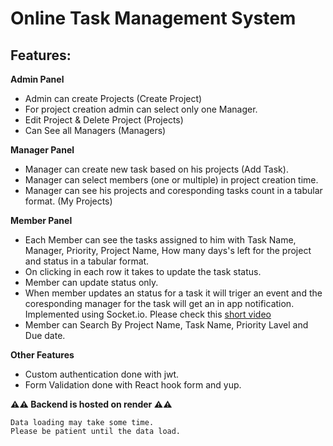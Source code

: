 # Online Task Management System

## Features:

**Admin Panel**

- Admin can create Projects (Create Project)
- For project creation admin can select only one Manager.
- Edit Project & Delete Project (Projects)
- Can See all Managers (Managers)

**Manager Panel**

- Manager can create new task based on his projects (Add Task).
- Manager can select members (one or multiple) in project creation time.
- Manager can see his projects and coresponding tasks count in a tabular format. (My Projects)

**Member Panel**

- Each Member can see the tasks assigned to him with Task Name, Manager, Priority,
  Project Name, How many days's left for the project and status in a tabular format.
- On clicking in each row it takes to update the task status.
- Member can update status only.
- When member updates an status for a task it will triger an event and the coresponding manager for the task will get an in app notification. Implemented using Socket.io. Please check this [short video](https://youtu.be/_g4dkGVA1Aw)
- Member can Search By Project Name, Task Name, Priority Lavel and Due date.

**Other Features**

- Custom authentication done with jwt.
- Form Validation done with React hook form and yup.

**⚠⚠ Backend is hosted on render ⚠⚠**

    Data loading may take some time.
    Please be patient until the data load.
